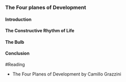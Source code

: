 ### The Four planes of Development


#### Introduction

#### The Constructive Rhythm of Life

#### The Bulb

#### Conclusion





#Reading
- The Four Planes of Development by Camillo Grazzini